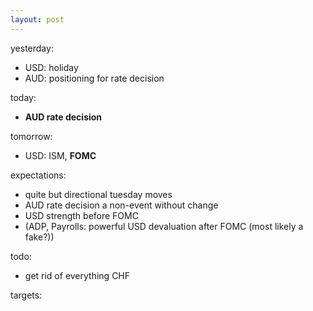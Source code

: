 ```yaml
---
layout: post
---
```


yesterday:

* USD: holiday
* AUD: positioning for rate decision


today:

* **AUD rate decision**


tomorrow:

* USD: ISM, **FOMC**


expectations:

* quite but directional tuesday moves
* AUD rate decision a non-event without change
* USD strength before FOMC
* (ADP, Payrolls: powerful USD devaluation after FOMC (most likely a fake?))


todo:

* get rid of everything CHF


targets:

